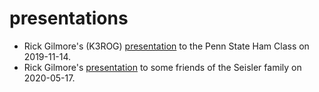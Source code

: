 # presentations

- Rick Gilmore's (K3ROG) [presentation](https://nittany-amateur-radio-club.github.io/presentations/why-ham-radio.html) to the Penn State Ham Class on 2019-11-14.
- Rick Gilmore's [presentation](https://nittany-amateur-radio-club.github.io/presentations/lets-ham-it-up.html) to some friends of the Seisler family on 2020-05-17.

